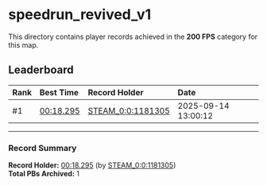 # speedrun_revived_v1

This directory contains player records achieved in the **200 FPS** category for this map.

## Leaderboard

| Rank | Best Time | Record Holder | Date                |
| :--- | :-------- | :------------ | :------------------ |
| #1   | [00:18.295](./00018295_STEAM_0_0_1181305_20250914-130012.zip) | [STEAM_0:0:1181305](https://speedrun16.com/profile/STEAM_0:0:1181305)   | 2025-09-14 13:00:12 |

---

### Record Summary
**Record Holder:** [00:18.295](./00018295_STEAM_0_0_1181305_20250914-130012.zip) (by [STEAM_0:0:1181305](https://speedrun16.com/profile/STEAM_0:0:1181305))  
**Total PBs Archived:** 1
